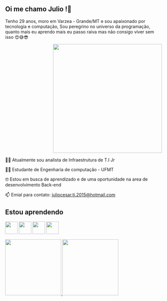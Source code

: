 ## Oi me chamo Julio !👋

Tenho 29 anos, moro em Varzea - Grande/MT e sou apaixonado por tecnologia e computação, Sou peregrino no universo da programação, quanto mais eu aprendo mais eu passo raiva mas não consigo viver sem isso 😍😅😎
<p align="right">
  <img src="https://media.tenor.com/JIS_KDKKsgYAAAAd/guaton-computadora.gif" width="350">
</p>


👨‍💻 Atualmente sou analista de Infraestrutura de T.I Jr

👨‍🎓 Estudante de Engenharia de computação - UFMT

🤓 Estou em busca de aprendizado e de uma oportunidade  na area de desenvolvimento Back-end

📫 Emial para contato: juliocesar.ti.2015@hotmail.com


## Estou aprendendo

<img src="https://cdn.jsdelivr.net/gh/devicons/devicon/icons/java/java-original.svg" width="40" height="40"/> <img src="https://cdn.jsdelivr.net/gh/devicons/devicon/icons/linux/linux-original.svg" width="40" height="40"/> <img src = "https://cdn.iconscout.com/icon/free/png-256/free-python-3521655-2945099.png" width="40" height="40"/> <img src="https://cdn-icons-png.flaticon.com/256/5968/5968267.png
" width="40" height="40"/>


<div>
<a href="https://github.com/Dom-Furia">
<img height="180em" src="https://github-readme-stats.vercel.app/api?username=Dom-Furia&show_icons=true&theme=dracula&include_all_commits=true&count_private=true"/> <img height="180em" src="https://github-readme-stats.vercel.app/api/top-langs/?username=Dom-Furia&layout=compact&langs_count=7&theme=dracula"/>

</div>
  
  
